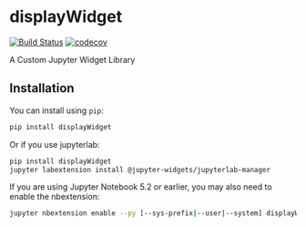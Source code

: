 
# displayWidget

[![Build Status](https://travis-ci.org//displayWidget.svg?branch=master)](https://travis-ci.org//displayWidget)
[![codecov](https://codecov.io/gh//displayWidget/branch/master/graph/badge.svg)](https://codecov.io/gh//displayWidget)


A Custom Jupyter Widget Library

## Installation

You can install using `pip`:

```bash
pip install displayWidget
```

Or if you use jupyterlab:

```bash
pip install displayWidget
jupyter labextension install @jupyter-widgets/jupyterlab-manager
```

If you are using Jupyter Notebook 5.2 or earlier, you may also need to enable
the nbextension:
```bash
jupyter nbextension enable --py [--sys-prefix|--user|--system] displayWidget
```
